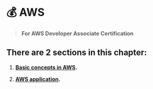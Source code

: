 # **💰 AWS**

>**For AWS Developer Associate Certification**

## **There are 2 sections in this chapter:**

1. **[Basic concepts in AWS](Basic/README.md).**

2. **[AWS application](Application/README.md).**